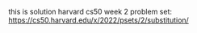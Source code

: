 this is solution harvard cs50 week 2 problem set:
https://cs50.harvard.edu/x/2022/psets/2/substitution/